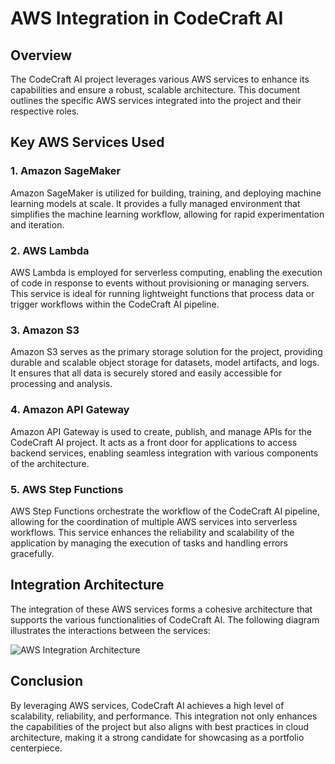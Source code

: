 # AWS Integration in CodeCraft AI

## Overview

The CodeCraft AI project leverages various AWS services to enhance its capabilities and ensure a robust, scalable architecture. This document outlines the specific AWS services integrated into the project and their respective roles.

## Key AWS Services Used

### 1. Amazon SageMaker

Amazon SageMaker is utilized for building, training, and deploying machine learning models at scale. It provides a fully managed environment that simplifies the machine learning workflow, allowing for rapid experimentation and iteration.

### 2. AWS Lambda

AWS Lambda is employed for serverless computing, enabling the execution of code in response to events without provisioning or managing servers. This service is ideal for running lightweight functions that process data or trigger workflows within the CodeCraft AI pipeline.

### 3. Amazon S3

Amazon S3 serves as the primary storage solution for the project, providing durable and scalable object storage for datasets, model artifacts, and logs. It ensures that all data is securely stored and easily accessible for processing and analysis.

### 4. Amazon API Gateway

Amazon API Gateway is used to create, publish, and manage APIs for the CodeCraft AI project. It acts as a front door for applications to access backend services, enabling seamless integration with various components of the architecture.

### 5. AWS Step Functions

AWS Step Functions orchestrate the workflow of the CodeCraft AI pipeline, allowing for the coordination of multiple AWS services into serverless workflows. This service enhances the reliability and scalability of the application by managing the execution of tasks and handling errors gracefully.

## Integration Architecture

The integration of these AWS services forms a cohesive architecture that supports the various functionalities of CodeCraft AI. The following diagram illustrates the interactions between the services:

![AWS Integration Architecture](../static/aws_integration_diagram.png)

## Conclusion

By leveraging AWS services, CodeCraft AI achieves a high level of scalability, reliability, and performance. This integration not only enhances the capabilities of the project but also aligns with best practices in cloud architecture, making it a strong candidate for showcasing as a portfolio centerpiece.
